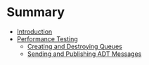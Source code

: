 # Summary

* [Introduction](README.md)
* [Performance Testing](performance_testing.md)
   * [Creating and Destroying Queues](creating_and_destroying_queues.md)
   * [Sending and Publishing ADT Messages](sending_and_publishing_adt_messages.md)

